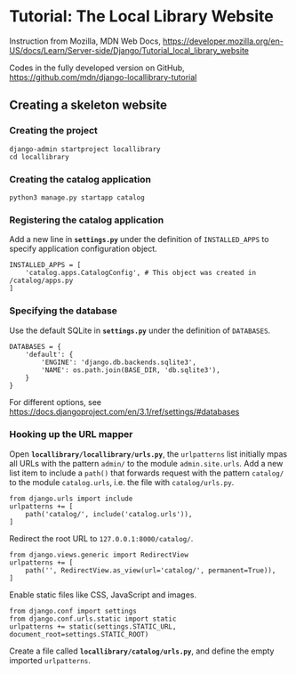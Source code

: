 # Tutorial: The Local Library Website

Instruction from Mozilla, MDN Web Docs, https://developer.mozilla.org/en-US/docs/Learn/Server-side/Django/Tutorial_local_library_website

Codes in the fully developed version on GitHub, https://github.com/mdn/django-locallibrary-tutorial

## Creating a skeleton website

### Creating the project
```
django-admin startproject locallibrary
cd locallibrary
```

### Creating the catalog application
```
python3 manage.py startapp catalog
```

### Registering the catalog application
Add a new line in **`settings.py`** under the definition of `INSTALLED_APPS` to specify application configuration object.
```
INSTALLED_APPS = [
    'catalog.apps.CatalogConfig', # This object was created in /catalog/apps.py
]
```

### Specifying the database
Use the default SQLite in **`settings.py`** under the definition of `DATABASES`.
```
DATABASES = {
    'default': {
        'ENGINE': 'django.db.backends.sqlite3',
        'NAME': os.path.join(BASE_DIR, 'db.sqlite3'),
    }
}
```
For different options, see https://docs.djangoproject.com/en/3.1/ref/settings/#databases

### Hooking up the URL mapper
Open **`locallibrary/locallibrary/urls.py`**, the `urlpatterns` list initially mpas all URLs with the pattern `admin/` to the module `admin.site.urls`.
Add a new list item to include a `path()` that forwards request with the pattern `catalog/` to the module `catalog.urls`, i.e. the file with `catalog/urls.py`.
```
from django.urls import include
urlpatterns += [
    path('catalog/', include('catalog.urls')),
]
```
Redirect the root URL to `127.0.0.1:8000/catalog/`.
```
from django.views.generic import RedirectView
urlpatterns += [
    path('', RedirectView.as_view(url='catalog/', permanent=True)),
]
```
Enable static files like CSS, JavaScript and images.
```
from django.conf import settings
from django.conf.urls.static import static
urlpatterns += static(settings.STATIC_URL, document_root=settings.STATIC_ROOT)
```

Create a file called **`locallibrary/catalog/urls.py`**, and define the empty imported `urlpatterns`.

